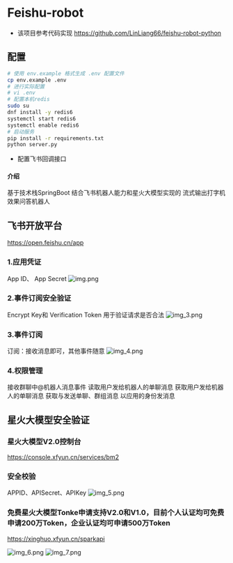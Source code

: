 # Feishu-robot

* 该项目参考代码实现 https://github.com/LinLiang66/feishu-robot-python

## 配置

```bash
# 使用 env.example 格式生成 .env 配置文件
cp env.example .env
# 进行实际配置
# vi .env
# 配置本机redis
sudo su
dnf install -y redis6
systemctl start redis6
systemctl enable redis6
# 启动服务
pip install -r requirements.txt
python server.py
```

* 配置飞书回调接口

#### 介绍

基于技术栈SpringBoot 结合飞书机器人能力和星火大模型实现的 流式输出打字机效果问答机器人

## 飞书开放平台

https://open.feishu.cn/app

### 1.应用凭证

App ID、 App Secret
![img.png](img.png)

### 2.事件订阅安全验证

Encrypt Key和 Verification Token 用于验证请求是否合法
![img_3.png](img_3.png)

### 3.事件订阅

订阅：接收消息即可，其他事件随意
![img_4.png](img_4.png)

### 4.权限管理

接收群聊中@机器人消息事件
读取用户发给机器人的单聊消息
获取用户发给机器人的单聊消息
获取与发送单聊、群组消息
以应用的身份发消息

## 星火大模型安全验证

### 星火大模型V2.0控制台

https://console.xfyun.cn/services/bm2

### 安全校验

APPID、APISecret、APIKey
![img_5.png](img_5.png)

### 免费星火大模型Tonke申请支持V2.0和V1.0，目前个人认证均可免费申请200万Token，企业认证均可申请500万Token

https://xinghuo.xfyun.cn/sparkapi

![img_6.png](img_6.png)
![img_7.png](img_7.png)
